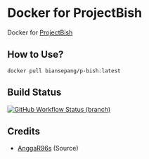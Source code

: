 # Docker for ProjectBish
Docker for [ProjectBish](https://github.com/BianSepang/ProjectBish)

## How to Use?
```
docker pull biansepang/p-bish:latest
```

## Build Status
<a href="https://github.com/BianSepang/doker/actions?query=branch%3Amaster"> <img alt="GitHub Workflow Status (branch)" src="https://img.shields.io/github/workflow/status/BianSepang/doker/Docker%20Build/master?color=blue&label=Docker%20build&logo=github%20actions&logoColor=green&style=for-the-badge" /></a>

## Credits
* [AnggaR96s](https://github.com/AnggaR96s) (Source)